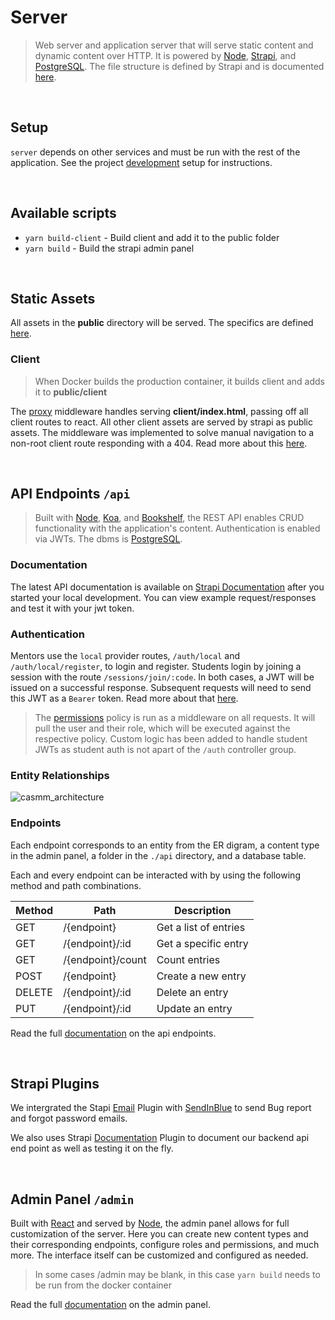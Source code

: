 # Server

> Web server and application server that will serve static content and dynamic content over HTTP. It is powered by [Node](https://nodejs.org/en/), [Strapi](https://strapi.io/documentation/v3.x/getting-started/introduction.html), and [PostgreSQL](https://www.postgresql.org/). The file structure is defined by Strapi and is documented [here](https://docs-v3.strapi.io/developer-docs/latest/setup-deployment-guides/file-structure.html).

<br/>

## Setup

`server` depends on other services and must be run with the rest of the application. See the project [development](../README.md#development) setup for instructions.

<br/>

## Available scripts

* `yarn build-client` - Build client and add it to the public folder
* `yarn build` - Build the strapi admin panel

<br/>

## Static Assets

All assets in the **public** directory will be served. The specifics are defined [here](https://docs-v3.strapi.io/developer-docs/latest/setup-deployment-guides/configurations.html#public-assets).

### Client

> When Docker builds the production container, it builds client and adds it to **public/client**

The [proxy](/server/middlewares/proxy/index.js) middleware handles serving **client/index.html**, passing off all client routes to react. All other client assets are served by strapi as public assets. The middleware was implemented to solve manual navigation to a non-root client route responding with a 404. Read more about this [here](https://github.com/STEM-C/STEM-C/pull/28#pullrequestreview-415846251).

<br/>

## API Endpoints `/api`

> Built with [Node](https://nodejs.org/en/), [Koa](https://github.com/koajs/koa#readme), and [Bookshelf](https://bookshelfjs.org/), the REST API enables CRUD functionality with the application's content. Authentication is enabled via JWTs. The dbms is [PostgreSQL](https://www.postgresql.org/).

### Documentation

The latest API documentation is available on [Strapi Documentation](http://localhost:1337/documentation/v1.0.0) after you started your local development. You can view example request/responses and test it with your jwt token. 

### Authentication 

Mentors use the `local` provider routes, `/auth/local` and `/auth/local/register`, to login and register. Students login by joining a session with the route `/sessions/join/:code`. In both cases, a JWT will be issued on a successful response. Subsequent requests will need to send this JWT as a `Bearer` token. Read more about that [here](https://docs-v3.strapi.io/developer-docs/latest/development/plugins/users-permissions.html#concept).

> The [permissions](./extensions/users-permissions/config/policies/permissions.js) policy is run as a middleware on all requests. It will pull the user and their role, which will be executed against the respective policy. Custom logic has been added to handle student JWTs as student auth is not apart of the `/auth` controller group.

### Entity Relationships

<!--![ER Digram](er_diagram.PNG)>-->
![casmm_architecture](https://github.com/DavidMagda/CaSMM_fork_2023/assets/31215899/6e481df6-39ca-4717-8e39-5944e7ee48a7)


### Endpoints

Each endpoint corresponds to an entity from the ER digram, a content type in the admin panel, a folder in the `./api` directory, and a database table. 

Each and every endpoint can be interacted with by using the following method and path combinations. 

| Method | Path              | Description           |
| ------ | ----------------- | --------------------- |
| GET    | /{endpoint}       | Get a list of entries |
| GET    | /{endpoint}/:id   | Get a specific entry  |
| GET    | /{endpoint}/count | Count entries         |
| POST   | /{endpoint}       | Create a new entry    |
| DELETE | /{endpoint}/:id   | Delete an entry       |
| PUT    | /{endpoint}/:id   | Update an entry       |

Read the full [documentation](https://docs-v3.strapi.io/developer-docs/latest/development/backend-customization.html#routing) on the api endpoints.

<br/>

## Strapi Plugins

We intergrated the Stapi [Email](https://docs-v3.strapi.io/developer-docs/latest/development/plugins/email.html#programmatic-usage) Plugin with [SendInBlue](https://www.sendinblue.com/) to send Bug report and forgot password emails. 

We also uses Strapi [Documentation](https://docs-v3.strapi.io/developer-docs/latest/development/plugins/documentation.html) Plugin to document our backend api end point as well as testing it on the fly.

<br/>

## Admin Panel `/admin`

Built with [React](https://reactjs.org/) and served by [Node](https://nodejs.org/en/), the admin panel allows for full customization of the server. Here you can create new content types and their corresponding endpoints, configure roles and permissions, and much more. The interface itself can be customized and configured as needed.

> In some cases /admin may be blank, in this case `yarn build` needs to be run from the docker container

Read the full [documentation](https://docs-v3.strapi.io/developer-docs/latest/development/admin-customization.html) on the admin panel.

